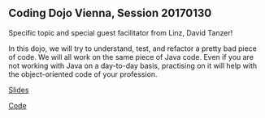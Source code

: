 ## Coding Dojo Vienna, Session 20170130 ##

Specific topic and special guest facilitator from Linz, David Tanzer!

In this dojo, we will try to understand, test, and refactor a pretty bad piece of code. We will all work on the same piece of Java code.
Even if you are not working with Java on a day-to-day basis, practising on it will help with the object-oriented code of your profession.

[Slides](https://speakerdeck.com/dtanzer/refactor-legacy-code)

[Code](https://github.com/dtanzer/babystepstimer)
